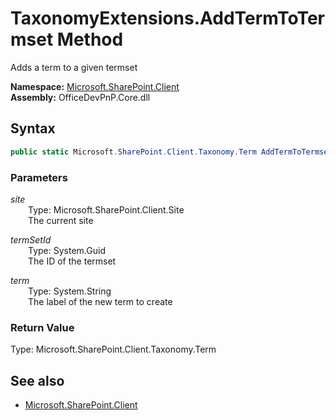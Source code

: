 # TaxonomyExtensions.AddTermToTermset Method  
Adds a term to a given termset  

**Namespace:** [Microsoft.SharePoint.Client](Microsoft.SharePoint.Client.md)  
**Assembly:** OfficeDevPnP.Core.dll  
## Syntax
```C#
public static Microsoft.SharePoint.Client.Taxonomy.Term AddTermToTermset(Site site, Guid termSetId, String term)
```
### Parameters
*site*  
&emsp;&emsp;Type: Microsoft.SharePoint.Client.Site  
&emsp;&emsp;The current site  
  
*termSetId*  
&emsp;&emsp;Type: System.Guid  
&emsp;&emsp;The ID of the termset  
  
*term*  
&emsp;&emsp;Type: System.String  
&emsp;&emsp;The label of the new term to create  
  
### Return Value
Type: Microsoft.SharePoint.Client.Taxonomy.Term  


## See also
- [Microsoft.SharePoint.Client](Microsoft.SharePoint.Client.md)
